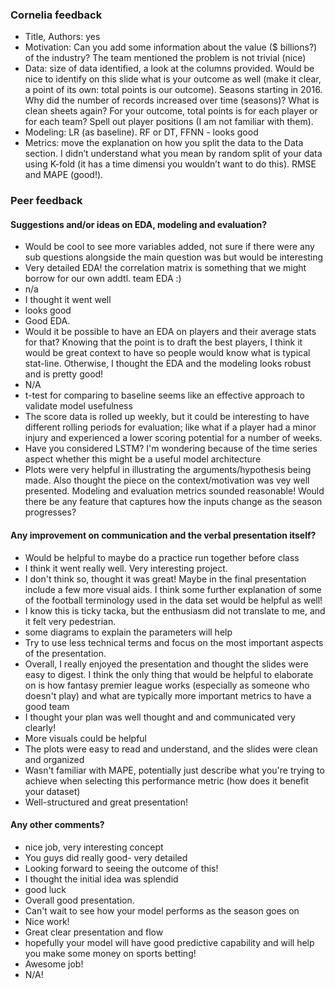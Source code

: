 ### Cornelia feedback
- Title, Authors: yes
- Motivation: Can you add some information about the value ($ billions?) of the industry? The team mentioned the problem is not trivial (nice)
- Data: size of data identified, a look at the columns provided. Would be nice to identify on this slide what is your outcome as well (make it clear, a point of its own: total points is our outcome). Seasons starting in 2016. Why did the number of records increased over time (seasons)? What is clean sheets again? For your outcome, total points is for each player or for each team? Spell out player positions (I am not familiar with them). 
- Modeling: LR (as baseline). RF or DT, FFNN - looks good
- Metrics: move the explanation on how you split the data to the Data section. I didn’t understand what you mean by random split of your data using K-fold (it has a time dimensi you wouldn’t want to do this). RMSE and MAPE (good!).

### Peer feedback

#### Suggestions and/or ideas on EDA, modeling and evaluation?
- Would be cool to see more variables added, not sure if there were any sub questions alongside the main question was but would be interesting 
- Very detailed EDA! the correlation matrix is something that we might borrow for our own addtl. team EDA :) 
- n/a
- I thought it went well 
- looks good
- Good EDA. 
- Would it be possible to have an EDA on players and their average stats for that? Knowing that the point is to draft the best players, I think it would be great context to have so people would know what is typical stat-line. Otherwise, I thought the EDA and the modeling looks robust and is pretty good!
- N/A
- t-test for comparing to baseline seems like an effective approach to validate model usefulness
- The score data is rolled up weekly, but it could be interesting to have different rolling periods for evaluation; like what if a player had a minor injury and experienced a lower scoring potential for a number of weeks.
- Have you considered LSTM? I'm wondering because of the time series aspect whether this might be a useful model architecture
- Plots were very helpful in illustrating the arguments/hypothesis being made. Also thought the piece on the context/motivation was vey well presented. Modeling and evaluation metrics sounded reasonable! Would there be any feature that captures how the inputs change as the season progresses?

#### Any improvement on communication and the verbal presentation itself?
- Would be helpful to maybe do a practice run together before class
- I think it went really well. Very interesting project. 
- I don't think so, thought it was great! Maybe in the final presentation include a few more visual aids. I think some further explanation of some of the football terminology used in the data set would be helpful as well!
- I know this is ticky tacka, but the enthusiasm did not translate to me, and it felt very pedestrian. 
- some diagrams to explain the parameters will help
- Try to use less technical terms and focus on the most important aspects of the presentation. 
- Overall, I really enjoyed the presentation and thought the slides were easy to digest. I think the only thing that would be helpful to elaborate on is how fantasy premier league works (especially as someone who doesn't play) and what are typically more important metrics to have a good team
- I thought your plan was well thought and and communicated very clearly!
- More visuals could be helpful
- The plots were easy to read and understand, and the slides were clean and organized
- Wasn't familiar with MAPE, potentially just describe what you're trying to achieve when selecting this performance metric (how does it benefit your dataset)
- Well-structured and great presentation!


#### Any other comments?
- nice job, very interesting concept
- You guys did really good- very detailed 
- Looking forward to seeing the outcome of this!
- I thought the initial idea was splendid 
- good luck
- Overall good presentation. 
- Can't wait to see how your model performs as the season goes on
- Nice work!
- Great clear presentation and flow
- hopefully your model will have good predictive capability and will help you make some money on sports betting!
- Awesome job!
- N/A!

